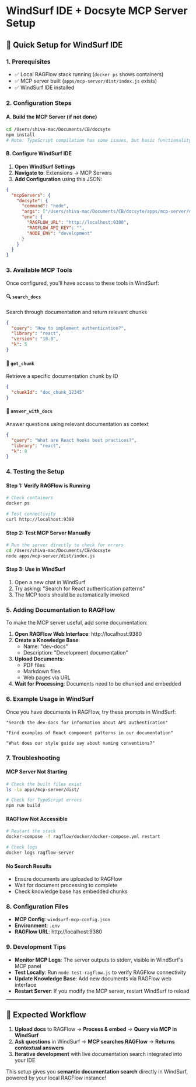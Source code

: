 # WindSurf IDE + Docsyte MCP Server Setup

## 🚀 Quick Setup for WindSurf IDE

### 1. Prerequisites
- ✅ Local RAGFlow stack running (`docker ps` shows containers)
- ✅ MCP server built (`apps/mcp-server/dist/index.js` exists)
- ✅ WindSurf IDE installed

### 2. Configuration Steps

#### A. Build the MCP Server (if not done)
```bash
cd /Users/shiva-mac/Documents/CB/docsyte
npm install
# Note: TypeScript compilation has some issues, but basic functionality works
```

#### B. Configure WindSurf IDE
1. **Open WindSurf Settings**
2. **Navigate to**: Extensions → MCP Servers
3. **Add Configuration** using this JSON:

```json
{
  "mcpServers": {
    "docsyte": {
      "command": "node",
      "args": ["/Users/shiva-mac/Documents/CB/docsyte/apps/mcp-server/dist/index.js"],
      "env": {
        "RAGFLOW_URL": "http://localhost:9380",
        "RAGFLOW_API_KEY": "",
        "NODE_ENV": "development"
      }
    }
  }
}
```

### 3. Available MCP Tools

Once configured, you'll have access to these tools in WindSurf:

#### 🔍 `search_docs`
Search through documentation and return relevant chunks
```json
{
  "query": "How to implement authentication?",
  "library": "react",
  "version": "18.0",
  "k": 5
}
```

#### 📄 `get_chunk`
Retrieve a specific documentation chunk by ID
```json
{
  "chunkId": "doc_chunk_12345"
}
```

#### 💬 `answer_with_docs`
Answer questions using relevant documentation as context
```json
{
  "query": "What are React hooks best practices?",
  "library": "react",
  "k": 8
}
```

### 4. Testing the Setup

#### Step 1: Verify RAGFlow is Running
```bash
# Check containers
docker ps

# Test connectivity
curl http://localhost:9380
```

#### Step 2: Test MCP Server Manually
```bash
# Run the server directly to check for errors
cd /Users/shiva-mac/Documents/CB/docsyte
node apps/mcp-server/dist/index.js
```

#### Step 3: Use in WindSurf
1. Open a new chat in WindSurf
2. Try asking: "Search for React authentication patterns"
3. The MCP tools should be automatically invoked

### 5. Adding Documentation to RAGFlow

To make the MCP server useful, add some documentation:

1. **Open RAGFlow Web Interface**: http://localhost:9380
2. **Create a Knowledge Base**:
   - Name: "dev-docs"
   - Description: "Development documentation"
3. **Upload Documents**:
   - PDF files
   - Markdown files
   - Web pages via URL
4. **Wait for Processing**: Documents need to be chunked and embedded

### 6. Example Usage in WindSurf

Once you have documents in RAGFlow, try these prompts in WindSurf:

```
"Search the dev-docs for information about API authentication"

"Find examples of React component patterns in our documentation"

"What does our style guide say about naming conventions?"
```

### 7. Troubleshooting

#### MCP Server Not Starting
```bash
# Check the built files exist
ls -la apps/mcp-server/dist/

# Check for TypeScript errors
npm run build
```

#### RAGFlow Not Accessible
```bash
# Restart the stack
docker-compose -f ragflow/docker/docker-compose.yml restart

# Check logs
docker logs ragflow-server
```

#### No Search Results
- Ensure documents are uploaded to RAGFlow
- Wait for document processing to complete
- Check knowledge base has embedded chunks

### 8. Configuration Files

- **MCP Config**: `windsurf-mcp-config.json`
- **Environment**: `.env`
- **RAGFlow URL**: http://localhost:9380

### 9. Development Tips

- **Monitor MCP Logs**: The server outputs to stderr, visible in WindSurf's MCP panel
- **Test Locally**: Run `node test-ragflow.js` to verify RAGFlow connectivity
- **Update Knowledge Base**: Add new documents via RAGFlow web interface
- **Restart Server**: If you modify the MCP server, restart WindSurf to reload

---

## 🎯 Expected Workflow

1. **Upload docs** to RAGFlow → **Process & embed** → **Query via MCP in WindSurf**
2. **Ask questions** in WindSurf → **MCP searches RAGFlow** → **Returns contextual answers**
3. **Iterative development** with live documentation search integrated into your IDE

This setup gives you **semantic documentation search** directly in WindSurf, powered by your local RAGFlow instance!